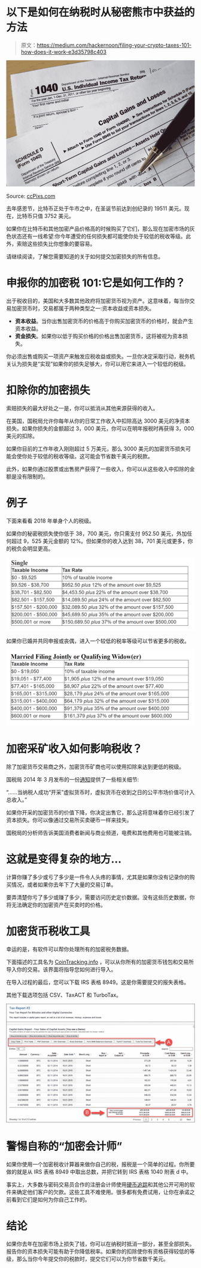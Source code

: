 # 以下是如何在纳税时从秘密熊市中获益的方法

> 原文：<https://medium.com/hackernoon/filing-your-crypto-taxes-101-how-does-it-work-e3d35798c403>

![](img/4aeb2ad4a0068f334f5462d9e225e924.png)

Source: [ccPixs.com](http://ccPixs.com)

去年感恩节，比特币正处于牛市之中，在圣诞节前达到创纪录的 19511 美元。现在，比特币只值 3752 美元。

如果你在比特币和其他加密产品价格高的时候购买了它们，那么现在加密市场的灰色状态还有一线希望:你今年遭受的任何损失都可能使你处于较低的税收等级。此外，索赔这些损失比你想象的要容易。

请继续阅读，了解您需要知道的关于如何提交加密损失的所有信息。

# 申报你的加密税 101:它是如何工作的？

出于税收目的，美国和大多数其他政府将加密货币视为资产。这意味着，每当你交易加密货币时，交易都属于两种类型之一:资本收益或资本损失。

*   **资本收益**。当你出售加密货币的价格高于你购买加密货币的价格时，就会产生资本收益。
*   **资金损失**。如果你以低于购买价格的价格出售加密货币，这将被视为资本损失。

你必须出售或购买一项资产来触发应税收益或损失。一旦你决定采取行动，税务机关认为损失是“实现”如果你的损失足够大，你可以用它来进入一个较低的税级。

# 扣除你的加密损失

索赔损失的最大好处之一是，你可以抵消从其他来源获得的收入。

在美国，国税局允许你每年从你的日常工作收入中扣除高达 3000 美元的净资本损失。如果你损失的金额超过 3，000 美元，你可以在明年报税时再获得 3，000 美元的扣除。

如果你目前的工作年收入刚刚超过 5 万美元，那么 3000 美元的加密货币损失可能会使你处于较低的税收等级。这可能会节省数千美元的税款。

此外，如果你通过股票或出售房产获得了一些收入，你可以从这些收入中扣除的金额是没有限制的。

# 例子

下面来看看 2018 年单身个人的税级。

如果你的秘密税损失使你低于 38，700 美元，你只需支付 952.50 美元，外加任何超过 9，525 美元金额的 12%。但如果你的收入达到 38，701 美元或更多，你的税负会明显更高。

![](img/79c1e5986bf571123b6eb732173a17e6.png)

如果你已婚并共同申报或丧偶，进入一个较低的税率等级可以节省更多的税收。

![](img/89fa6f4ee967222b99019b6b23986b91.png)

# 加密采矿收入如何影响税收？

除了加密货币交易商之外，加密货币矿商也可以使用扣除来达到更低的税级。

国税局 2014 年 3 月发布的一份[通知](https://www.irs.gov/pub/irs-drop/n-14-21.pdf)提供了一些相关细节:

“……当纳税人成功“开采”虚拟货币时，虚拟货币在收到之日的公平市场价值可计入总收入。”

如果你开采的加密货币的价值下降，你决定出售它，那么这将意味着你已经引发了资本损失。你可以像通过交易所买卖硬币一样来挂失。

国税局的分析师告诉美国消费者新闻与商业频道，电费和其他费用也可能被注销。

# 这就是变得复杂的地方…

计算你赚了多少或亏了多少是一件令人头疼的事情，尤其是如果你没有记录你的购买情况，或者如果你去年下了大量的交易订单。

要弄清楚你亏了多少或赚了多少，需要访问历史定价数据。没有这些历史数据，你将无法确定你的加密资产在买卖时的价格。

# 加密货币税收工具

幸运的是，有软件可以帮你处理所有的加密税务数据。

下面描述的工具名为 [CoinTracking.info](https://cointracking.info?aa=108) ，可以从你所有的加密货币钱包和交易所导入你的交易。该界面将指导您如何进行导入。

在导入过程的最后，您可以下载 IRS 表格 8949。这是你需要提交的报失表格。

其他下载选项包括 CSV、TaxACT 和 TurboTax。

![](img/f92a3da43b28f124160c76db94339692.png)

# 警惕自称的“加密会计师”

如果你使用一个加密税收计算器来做你自己的税，报税是一个简单的过程。你所要做的就是从 IRS 表格 8949 中取出总数，并把它转到 IRS 表格 1040 附表 d 中。

事实上，大多数与密码交易员合作的注册会计师使用[硬币追踪](https://cointracking.info?aa=108)和其他公开可用的软件来确定他们客户的欠款。这些工具不难使用。很多都有免费试用，让你在承诺之前看到它们是如何为你自己工作的。

# 结论

如果你去年在加密市场上损失了钱，你可以在纳税时抵消一部分，甚至全部损失。报告你的资本损失可能有助于你降低税率。如果你的扣除使你有资格获得较低的等级，那么当你今年提交你的税款时，提交它们可以为你节省数千美元。